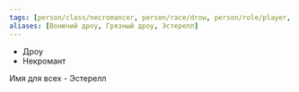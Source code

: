 ```yaml
---
tags: [person/class/necromancer, person/race/drow, person/role/player, person/status/alive]
aliases: [Вонючий дроу, Грязный дроу, Эстерелл]
---
```


- Дроу
- Некромант

Имя для всех - Эстерелл
